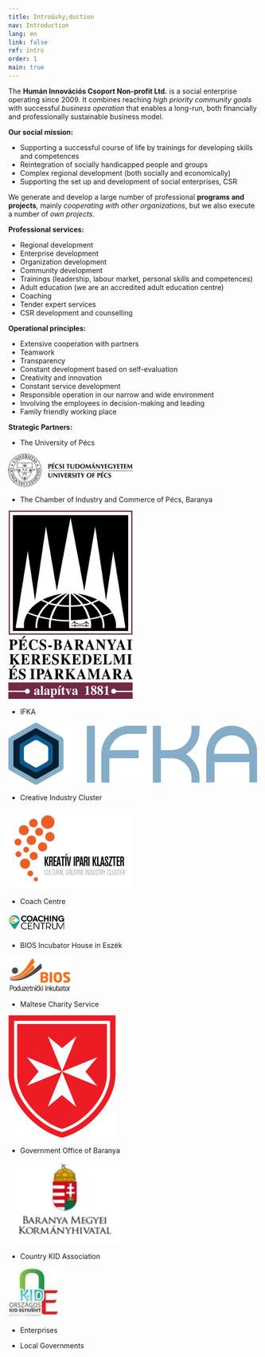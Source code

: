 ```yaml
---
title: Intro&shy;duction
nav: Introduction
lang: en
link: false
ref: intro
order: 1
main: true
---
```


The __Humán Innovációs Csoport Non-profit Ltd.__ is a social enterprise operating since 2009. It combines reaching _high priority community goals_ with successful _business
operation_ that enables a long-run, both financially and professionally sustainable
business model.

__Our social mission:__
- Supporting a successful course of life by trainings for developing skills and competences
- Reintegration of socially handicapped people and groups
- Complex regional development (both socially and economically)
- Supporting the set up and development of social enterprises, CSR

We generate and develop a large number of professional __programs and projects__,
mainly _cooperating with other organizations_, but we also execute a number of _own
projects_.

__Professional services:__
- Regional development
- Enterprise development
- Organization development
- Community development
- Trainings (leadership, labour market, personal skills and competences)
- Adult education (we are an accredited adult education centre)
- Coaching
- Tender expert services
- CSR development and counselling

__Operational principles:__

- Extensive cooperation with partners
- Teamwork
- Transparency
- Constant development based on self-evaluation
- Creativity and innovation
- Constant service development
- Responsible operation in our narrow and wide environment
- Involving the employees in decision-making and leading
- Family friendly working place

__Strategic Partners:__

- The University of Pécs

![The University of Pécs logo](/assets/img/ptelogo.jpg)

- The Chamber of Industry and Commerce of Pécs, Baranya

![The Chamber of Industry and Commerce of Pécs logo](/assets/img/pbkik_logo.jpg)

- IFKA

![IFKA logo](/assets/img/ifka-logo.svg)

- Creative Industry Cluster

![Creative Industry Cluster logo](/assets/img/ccic.png)

- Coach Centre

![Coaching Centre logo](/assets/img/logo_cc.png)

- BIOS Incubator House in Eszék

![BIOS logo](/assets/img/logo_bios.png)

- Maltese Charity Service

![Maltese Charity logo](/assets/img/MMSZ_logo.png)

- Government Office of Baranya

![Government Office of Baranya logo](/assets/img/logo_kormanyhiv.jpg)

- Country KID Association

![Country KID Association logo](/assets/img/kid.jpg)

- Enterprises

- Local Governments
